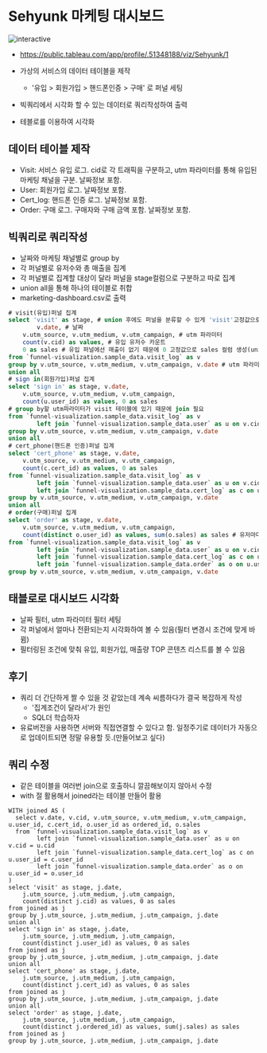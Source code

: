 # Sehyunk 마케팅 대시보드

![interactive](images/interactive.gif)

- https://public.tableau.com/app/profile/.51348188/viz/Sehyunk/1

- 가상의 서비스의 데이터 테이블을 제작

  - '유입 > 회원가입 > 핸드폰인증 > 구매' 로 퍼널 세팅

- 빅쿼리에서 시각화 할 수 있는 데이터로 쿼리작성하여 출력

- 테블로를 이용하여 시각화

  

## 데이터 테이블 제작

- Visit: 서비스 유입 로그. cid로 각 트래픽을 구분하고, utm 파라미터를 통해 유입된 마케팅 채널을 구분. 날짜정보 포함.
- User: 회원가입 로그. 날짜정보 포함.
- Cert_log: 핸드폰 인증 로그. 날짜정보 포함.
- Order: 구매 로그. 구매자와 구매 금액 포함. 날짜정보 포함.



## 빅쿼리로 쿼리작성

- 날짜와 마케팅 채널별로 group by
- 각 퍼널별로 유저수와 총 매출을 집계
- 각 퍼널별로 집계할 대상이 달라 퍼널을 stage컬럼으로 구분하고 따로 집계
- union all을 통해 하나의 테이블로 취합
- marketing-dashboard.csv로 출력

```sql
# visit(유입)퍼널 집계
select 'visit' as stage, # union 후에도 퍼널을 분류할 수 있게 'visit'고정값으로 stage컬럼 생성
		v.date, # 날짜
    v.utm_source, v.utm_medium, v.utm_campaign, # utm 파라미터
    count(v.cid) as values, # 유입 유저수 카운트
    0 as sales # 유입 퍼널에선 매출이 없기 때문에 0 고정값으로 sales 컬럼 생성(union을 위해 컬럼을 맞춰줘야 함)
from `funnel-visualization.sample_data.visit_log` as v
group by v.utm_source, v.utm_medium, v.utm_campaign, v.date # utm 파라미터와 날짜로 group by
union all 
# sign in(회원가입)퍼널 집계
select 'sign in' as stage, v.date,
    v.utm_source, v.utm_medium, v.utm_campaign, 
    count(u.user_id) as values, 0 as sales
# group by할 utm파라미터가 visit 테이블에 있기 때문에 join 필요
from `funnel-visualization.sample_data.visit_log` as v
        left join `funnel-visualization.sample_data.user` as u on v.cid = u.cid
group by v.utm_source, v.utm_medium, v.utm_campaign, v.date
union all 
# cert_phone(핸드폰 인증)퍼널 집계
select 'cert_phone' as stage, v.date,
    v.utm_source, v.utm_medium, v.utm_campaign, 
    count(c.cert_id) as values, 0 as sales
from `funnel-visualization.sample_data.visit_log` as v
        left join `funnel-visualization.sample_data.user` as u on v.cid = u.cid
        left join `funnel-visualization.sample_data.cert_log` as c on u.user_id = c.user_id
group by v.utm_source, v.utm_medium, v.utm_campaign, v.date
union all 
# order(구매)퍼널 집계
select 'order' as stage, v.date,
    v.utm_source, v.utm_medium, v.utm_campaign, 
    count(distinct o.user_id) as values, sum(o.sales) as sales # 유저마다 재구매가 있을 수 있으므로 distinct로 중복없이 user_id를 카운트, sales값의 총합 집계
from `funnel-visualization.sample_data.visit_log` as v
        left join `funnel-visualization.sample_data.user` as u on v.cid = u.cid
        left join `funnel-visualization.sample_data.cert_log` as c on u.user_id = c.user_id
        left join `funnel-visualization.sample_data.order` as o on u.user_id = o.user_id
group by v.utm_source, v.utm_medium, v.utm_campaign, v.date
```



## 태블로로 대시보드 시각화

- 날짜 필터, utm 파라미터 필터 세팅
- 각 퍼널에서 얼마나 전환되는지 시각화하여 볼 수 있음(필터 변경시 조건에 맞게 바뀜)
- 필터링된 조건에 맞춰 유입, 회원가입, 매출량 TOP 콘텐츠 리스트를 볼 수 있음



## 후기

- 쿼리 더 간단하게 짤 수 있을 것 같았는데 계속 씨름하다가 결국 복잡하게 작성
  - '집계조건이 달라서'가 원인
  - SQL더 학습하자
- 유료버전을 사용하면 서버와 직접연결할 수 있다고 함. 일정주기로 데이터가 자동으로 업데이트되면 정말 유용할 듯.(만들어보고 싶다)

## 쿼리 수정
- 같은 테이블을 여러번 join으로 호출하니 깔끔해보이지 않아서 수정
- with 절 활용해서 joined라는 테이블 만들어 활용

```
WITH joined AS (
  select v.date, v.cid, v.utm_source, v.utm_medium, v.utm_campaign, u.user_id, c.cert_id, o.user_id as ordered_id, o.sales
  from `funnel-visualization.sample_data.visit_log` as v
        left join `funnel-visualization.sample_data.user` as u on v.cid = u.cid
        left join `funnel-visualization.sample_data.cert_log` as c on u.user_id = c.user_id
        left join `funnel-visualization.sample_data.order` as o on u.user_id = o.user_id 
)
select 'visit' as stage, j.date,
    j.utm_source, j.utm_medium, j.utm_campaign, 
    count(distinct j.cid) as values, 0 as sales
from joined as j
group by j.utm_source, j.utm_medium, j.utm_campaign, j.date
union all 
select 'sign in' as stage, j.date,
    j.utm_source, j.utm_medium, j.utm_campaign, 
    count(distinct j.user_id) as values, 0 as sales
from joined as j
group by j.utm_source, j.utm_medium, j.utm_campaign, j.date
union all 
select 'cert_phone' as stage, j.date,
    j.utm_source, j.utm_medium, j.utm_campaign, 
    count(distinct j.cert_id) as values, 0 as sales
from joined as j
group by j.utm_source, j.utm_medium, j.utm_campaign, j.date
union all 
select 'order' as stage, j.date,
    j.utm_source, j.utm_medium, j.utm_campaign, 
    count(distinct j.ordered_id) as values, sum(j.sales) as sales
from joined as j
group by j.utm_source, j.utm_medium, j.utm_campaign, j.date
```

